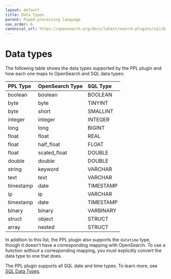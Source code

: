 ```yaml
---
layout: default
title: Data Types
parent: Piped processing language
nav_order: 6
canonical_url: https://opensearch.org/docs/latest/search-plugins/sql/datatypes/
---
```



# Data types

The following table shows the data types supported by the PPL plugin and how each one maps to OpenSearch and SQL data types:

PPL Type | OpenSearch Type | SQL Type
:--- | :--- | :---
boolean |	boolean |	BOOLEAN
byte | byte |	TINYINT
byte |	short |	SMALLINT
integer |	integer |	INTEGER
long |	long |	BIGINT
float |	float |	REAL
float |	half_float |	FLOAT
float |	scaled_float |	DOUBLE
double |	double |	DOUBLE
string |	keyword |	VARCHAR
text |	text |	VARCHAR
timestamp |	date |	TIMESTAMP
ip |	ip |	VARCHAR
timestamp |	date |	TIMESTAMP
binary |	binary |	VARBINARY
struct |	object |	STRUCT
array |	nested |	STRUCT

In addition to this list, the PPL plugin also supports the `datetime` type, though it doesn't have a corresponding mapping with OpenSearch.
To use a function without a corresponding mapping, you must explicitly convert the data type to one that does.

The PPL plugin supports all SQL date and time types. To learn more, see [SQL Data Types]({{site.url}}{{site.baseurl}}/search-plugins/sql/datatypes/).
